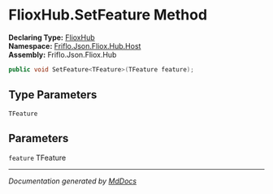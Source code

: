 ﻿<!--  
  <auto-generated>   
    The contents of this file were generated by a tool.  
    Changes to this file may be list if the file is regenerated  
  </auto-generated>   
-->

# FlioxHub.SetFeature Method

**Declaring Type:** [FlioxHub](../index.md)  
**Namespace:** [Friflo.Json.Fliox.Hub.Host](../../index.md)  
**Assembly:** Friflo.Json.Fliox.Hub

```csharp
public void SetFeature<TFeature>(TFeature feature);
```

## Type Parameters

`TFeature`

## Parameters

`feature`  TFeature

___

*Documentation generated by [MdDocs](https://github.com/ap0llo/mddocs)*
